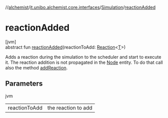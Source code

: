 //[alchemist](../../../index.md)/[it.unibo.alchemist.core.interfaces](../index.md)/[Simulation](index.md)/[reactionAdded](reaction-added.md)

# reactionAdded

[jvm]\
abstract fun [reactionAdded](reaction-added.md)(reactionToAdd: [Reaction](../../it.unibo.alchemist.model.interfaces/-reaction/index.md)<[T](../../it.unibo.alchemist.model.interfaces/-node/index.md)>)

Adds a reaction during the simulation to the scheduler and start to execute it. The reaction addition is not propagated in the [Node](../../it.unibo.alchemist.model.interfaces/-node/index.md) entity. To do that call also the method [addReaction](../../it.unibo.alchemist.model.interfaces/-node/add-reaction.md).

## Parameters

jvm

| | |
|---|---|
| reactionToAdd | the reaction to add |
